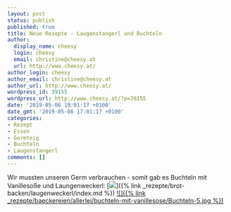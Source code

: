 ```yaml
---
layout: post
status: publish
published: true
title: Neue Rezepte - Laugenstangerl und Buchteln
author:
  display_name: cheesy
  login: cheesy
  email: christine@cheesy.at
  url: http://www.cheesy.at/
author_login: cheesy
author_email: christine@cheesy.at
author_url: http://www.cheesy.at/
wordpress_id: 39155
wordpress_url: http://www.cheesy.at/?p=39155
date: '2019-05-06 19:01:17 +0100'
date_gmt: '2019-05-06 17:01:17 +0100'
categories:
- Rezept
- Essen
- Germteig
- Buchteln
- Laugenstangerl
comments: []
---
```

Wir mussten unseren Germ verbrauchen - somit gab es Buchteln mit Vanillesoße und Laungenweckerl:
[![](http://www.cheesy.at/wp-content/uploads/Laugenweckerl-1.jpg)]({% link _rezepte/brot-backen/laugenweckerl/index.md %})
[![]({% link _rezepte/baeckereien/allerlei/buchteln-mit-vanillesose/Buchteln-5.jpg %})](http://www.cheesy.at/rezepte/nachspeisen/buchteln-mit-vanillesose/)
